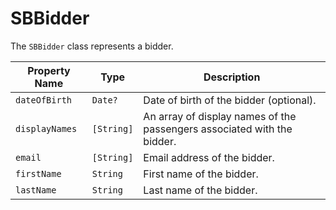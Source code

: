 # SBBidder

The `SBBidder` class represents a bidder.

| **Property Name** | **Type**   | **Description**                                                         |
|-------------------|------------|-------------------------------------------------------------------------|
| `dateOfBirth`     | `Date?`    | Date of birth of the bidder (optional).                                 |
| `displayNames`    | `[String]` | An array of display names of the passengers associated with the bidder. |
| `email`           | `[String]` | Email address of the bidder.                                            |
| `firstName`       | `String`   | First name of the bidder.                                               |
| `lastName`        | `String`   | Last name of the bidder.                                                |